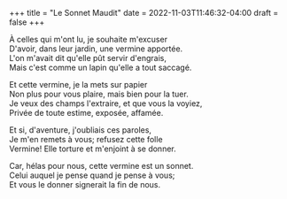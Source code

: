 +++
title = "Le Sonnet Maudit"
date = 2022-11-03T11:46:32-04:00
draft = false
+++


À celles qui m'ont lu, je souhaite m'excuser  
D'avoir, dans leur jardin, une vermine apportée.  
L'on m'avait dit qu'elle pût servir d'engrais,  
Mais c'est comme un lapin qu'elle a tout saccagé.

Et cette vermine, je la mets sur papier  
Non plus pour vous plaire, mais bien pour la tuer.  
Je veux des champs l'extraire, et que vous la voyiez,  
Privée de toute estime, exposée, affamée.

Et si, d'aventure, j'oubliais ces paroles,  
Je m'en remets à vous; refusez cette folle  
Vermine! Elle torture et m'enjoint à se donner.

Car, hélas pour nous, cette vermine est un sonnet.  
Celui auquel je pense quand je pense à vous;  
Et vous le donner signerait la fin de nous.
